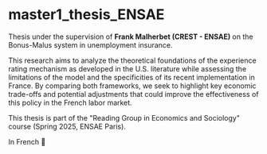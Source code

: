 # master1_thesis_ENSAE


Thesis under the supervision of **Frank Malherbet (CREST - ENSAE)** on the Bonus-Malus system in unemployment insurance. 

This research aims to analyze the theoretical foundations of the experience rating mechanism as developed in the U.S. literature while assessing the limitations of the model and the specificities of its recent implementation in France. By comparing both frameworks, we seek to highlight key economic trade-offs and potential adjustments that could improve the effectiveness of this policy in the French labor market.

This thesis is part of the "Reading Group in Economics and Sociology" course (Spring 2025, ENSAE Paris). 

In French 🥖
